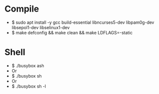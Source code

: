 Compile
=====
* $ sudo apt install -y gcc build-essential libncurses5-dev libpam0g-dev libsepol1-dev libselinux1-dev
* $ make defconfig && make clean && make LDFLAGS=-static

Shell
=====
* $ ./busybox ash
* Or
* $ ./busybox sh
* Or
* $ ./busybox sh -l
